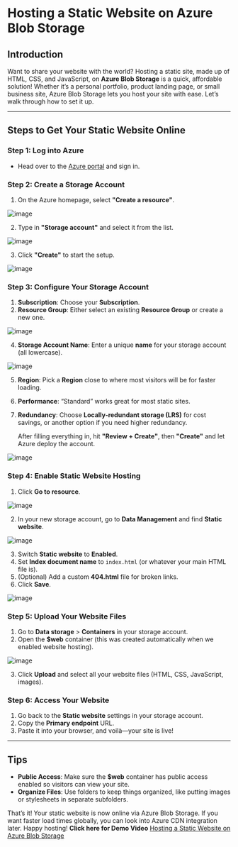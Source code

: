 # Hosting a Static Website on Azure Blob Storage

## Introduction

Want to share your website with the world? Hosting a static site, made up of HTML, CSS, and JavaScript, on **Azure Blob Storage** is a quick, affordable solution! Whether it’s a personal portfolio, product landing page, or small business site, Azure Blob Storage lets you host your site with ease. Let’s walk through how to set it up.

---

## Steps to Get Your Static Website Online

### **Step 1:** Log into Azure
   - Head over to the [Azure portal](https://portal.azure.com) and sign in.

### **Step 2:** Create a Storage Account
1. On the Azure homepage, select **"Create a resource"**.

![image](https://github.com/user-attachments/assets/069f4d78-c18d-4a74-b28f-75df066e18e2)

2. Type in **"Storage account"** and select it from the list.

![image](https://github.com/user-attachments/assets/ac7b02d6-08dc-45c7-bde8-64b7a478c52e)

3. Click **"Create"** to start the setup.

![image](https://github.com/user-attachments/assets/11da3c74-bf89-4c82-8503-7ac706c0a04b)


### **Step 3:** Configure Your Storage Account
1. **Subscription**: Choose your **Subscription**.
2. **Resource Group**: Either select an existing **Resource Group** or create a new one.

![image](https://github.com/user-attachments/assets/2b623fc3-ccc0-4992-bc0f-4f048b650d4b)

4. **Storage Account Name**: Enter a unique **name** for your storage account (all lowercase).

![image](https://github.com/user-attachments/assets/4452a2b5-c123-4e43-b158-016f855d5329)

5. **Region**: Pick a **Region** close to where most visitors will be for faster loading.
6. **Performance**: “Standard” works great for most static sites.
7. **Redundancy**: Choose **Locally-redundant storage (LRS)** for cost savings, or another option if you need higher redundancy.

   After filling everything in, hit **"Review + Create"**, then **"Create"** and let Azure deploy the account.

![image](https://github.com/user-attachments/assets/793a6e42-0937-4159-8d21-b45647024746)


### **Step 4:** Enable Static Website Hosting
1. Click **Go to resource**.

![image](https://github.com/user-attachments/assets/d828f8a7-50e6-4432-8306-ea3c3952d9cc)

2. In your new storage account, go to **Data Management** and find **Static website**.

![image](https://github.com/user-attachments/assets/60f91af2-9ff8-4094-9f76-57efb444fdd1)

  
3. Switch **Static website** to **Enabled**.
4. Set **Index document name** to `index.html` (or whatever your main HTML file is).
5. (Optional) Add a custom **404.html** file for broken links.
6. Click **Save**.

![image](https://github.com/user-attachments/assets/17a16301-6832-4a02-a5ae-f07d5a9444a5)


### **Step 5:** Upload Your Website Files
1. Go to **Data storage** > **Containers** in your storage account.
2. Open the **$web** container (this was created automatically when we enabled website hosting).

![image](https://github.com/user-attachments/assets/1b4ddc29-66fa-4d5e-bf15-820f410ecd23)

3. Click **Upload** and select all your website files (HTML, CSS, JavaScript, images).

### **Step 6:** Access Your Website
1. Go back to the **Static website** settings in your storage account.
2. Copy the **Primary endpoint** URL.
3. Paste it into your browser, and voilà—your site is live!

---

## Tips
- **Public Access**: Make sure the **$web** container has public access enabled so visitors can view your site.
- **Organize Files**: Use folders to keep things organized, like putting images or stylesheets in separate subfolders.

That’s it! Your static website is now online via Azure Blob Storage. If you want faster load times globally, you can look into Azure CDN integration later. Happy hosting!
**Click here for Demo Video** [Hosting a Static Website on Azure Blob Storage](https://www.linkedin.com/posts/reya-josephine-a871a827b_azure-cloudcomputing-staticweb-activity-7258189056616890368-d53z?utm_source=share&utm_medium=member_desktop)
